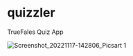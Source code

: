 # quizzler

 TrueFales Quiz App

![Screenshot_20221117-142806_Picsart 1](https://user-images.githubusercontent.com/98404576/202435798-73f0dd27-cd37-4821-8adf-99152f5e6d2c.jpg)
